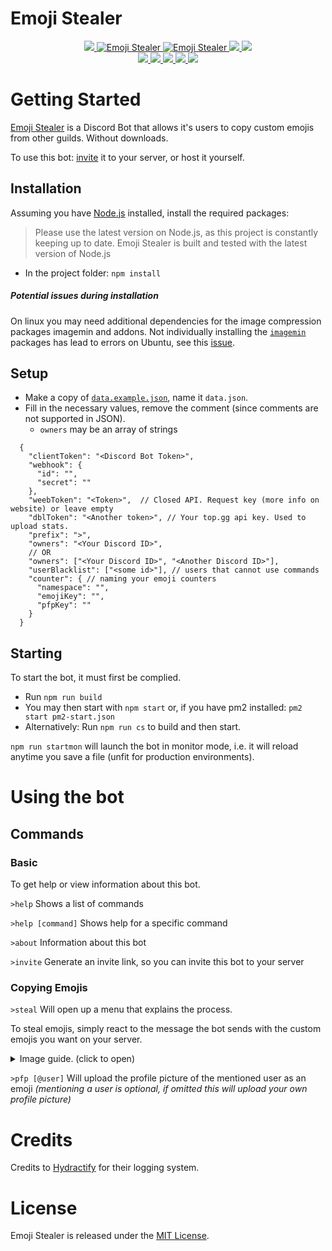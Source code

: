 # Emoji Stealer
<div>
  <p align="center">
    <a href="https://github.com/TMUniversal/Emoji-Stealer/blob/master/package.json#L3">
      <img src="https://img.shields.io/github/package-json/v/TMUniversal/Emoji-Stealer?style=flat&color=c4c4c4" />
    </a>
    <a href="https://top.gg/bot/726731461310545920" >
      <img src="https://top.gg/api/widget/status/726731461310545920.svg?noavatar=true" alt="Emoji Stealer" />
    </a>
    <a href="https://top.gg/bot/726731461310545920" >
      <img src="https://top.gg/api/widget/servers/726731461310545920.svg?noavatar=true" alt="Emoji Stealer" />
    </a>
    <a href="https://tmuniversal.eu/redirect/discord">
      <img src="https://img.shields.io/discord/727551682090762280.svg?style=flat&logo=discord">
    </a>
    <a href="https://tmuniversal.eu/redirect/patreon">
      <img src="https://img.shields.io/badge/Patreon-support_me-fa6956.svg?style=flat&logo=patreon" />
    </a>
    <br />
    <a href="https://github.com/TMUniversal/Emoji-Stealer/actions">
      <img src="https://github.com/TMUniversal/Emoji-Stealer/workflows/Test/badge.svg" />
    </a>
    <a href="https://www.codacy.com/manual/Uni/Emoji-Stealer?utm_source=github.com&amp;utm_medium=referral&amp;utm_content=TMUniversal/Emoji-Stealer&amp;utm_campaign=Badge_Grade">
      <img src="https://app.codacy.com/project/badge/Grade/5d164400a96e44f1bac77bcdfeb1f883"/>
    </a>
    <a href="https://github.com/TMUniversal/Emoji-Stealer/issues">
      <img src="https://img.shields.io/github/issues/TMUniversal/Emoji-Stealer.svg?style=flat">
    </a>
    <a href="https://github.com/TMUniversal/Emoji-Stealer/graphs/contributors">
      <img src="https://img.shields.io/github/contributors/TMUniversal/Emoji-Stealer.svg?style=flat">
    </a>
    <a href="https://github.com/TMUniversal/Emoji-Stealer/blob/stable/LICENSE.md">
      <img src="https://img.shields.io/github/license/TMUniversal/Emoji-Stealer.svg?style=flat">
    </a>
  </p>
</div>

# Getting Started

[Emoji Stealer] is a Discord Bot that allows it's users to copy custom emojis from other guilds. Without downloads.

To use this bot: [invite](https://discord.com/api/oauth2/authorize?client_id=726731461310545920&permissions=1074072576&scope=bot) it to your server, or host it yourself.

## Installation

Assuming you have [Node.js](https://nodejs.org/en/download/current/) installed, install the required packages:
> Please use the latest version on Node.js, as this project is constantly keeping up to date.
> Emoji Stealer is built and tested with the latest version of Node.js

- In the project folder: `npm install`

##### Potential issues during installation
On linux you may need additional dependencies for the image compression packages imagemin and addons. Not individually installing the [`imagemin`] packages has lead to errors on Ubuntu, see this [issue](https://github.com/TMUniversal/Emoji-Stealer/issues/31#issuecomment-664607038).

## Setup

- Make a copy of [`data.example.json`], name it `data.json`.
- Fill in the necessary values, remove the comment (since comments are not supported in JSON).
  - `owners` may be an array of strings


```JS
  {
    "clientToken": "<Discord Bot Token>",
    "webhook": {
      "id": "",
      "secret": ""
    },
    "weebToken": "<Token>",  // Closed API. Request key (more info on website) or leave empty
    "dblToken": "<Another token>", // Your top.gg api key. Used to upload stats.
    "prefix": ">",
    "owners": "<Your Discord ID>",
    // OR
    "owners": ["<Your Discord ID>", "<Another Discord ID>"],
    "userBlacklist": ["<some id>"], // users that cannot use commands
    "counter": { // naming your emoji counters
      "namespace": "",
      "emojiKey": "",
      "pfpKey": ""
    }
  }
```

## Starting

To start the bot, it must first be complied.

- Run `npm run build`
- You may then start with `npm start` or, if you have pm2 installed: `pm2 start pm2-start.json`
- Alternatively: Run `npm run cs` to build and then start.

`npm run startmon` will launch the bot in monitor mode, i.e. it will reload anytime you save a file (unfit for production environments).

# Using the bot

## Commands

### Basic

To get help or view information about this bot.

`>help` Shows a list of commands

`>help [command]` Shows help for a specific command

`>about` Information about this bot

`>invite` Generate an invite link, so you can invite this bot to your server

### Copying Emojis

`>steal` Will open up a menu that explains the process.

To steal emojis, simply react to the message the bot sends with the custom emojis you want on your server.

<details>

<summary>Image guide. (click to open)</summary>

<img src="https://i.imgur.com/fs8jicD.png" />

<img src="https://i.imgur.com/fh4ZGeZ.png?1" />

<img src="https://i.imgur.com/kGpbUe4.png" />

<img src="https://i.imgur.com/IZTFiIA.png" />

</details>

`>pfp [@user]` Will upload the profile picture of the mentioned user as an emoji _(mentioning a user is optional, if omitted this will upload your own profile picture)_

# Credits

Credits to [Hydractify] for their logging system.

# License

Emoji Stealer is released under the [MIT License](LICENSE.md).


<!-- Getting started -->

[Emoji Stealer]: https://github.com/TMUniversal/Emoji-Stealer

<!-- Installation -->

[`imagemin`]: https://www.npmjs.com/package/imagemin

<!-- Setup -->

[`data.example.json`]: https://github.com/TMUniversal/Emoji-Stealer/blob/master/data.example.json

<!-- Credits -->

[Hydractify]: https://github.com/Hydractify/kanna_kobayashi
